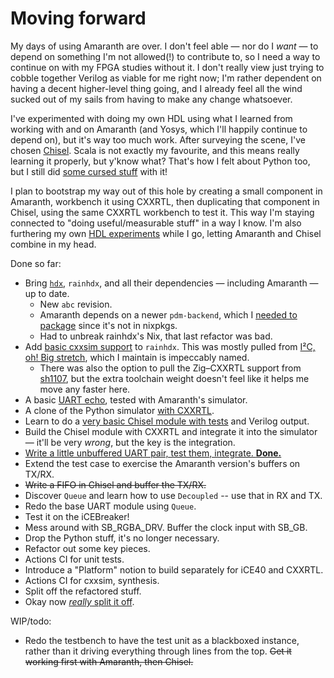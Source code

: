 # Moving forward

My days of using Amaranth are over. I don't feel able — nor do I _want_ — to
depend on something I'm not allowed(!) to contribute to, so I need a way to
continue on with my FPGA studies without it. I don't really view just trying
to cobble together Verilog as viable for me right now; I'm rather dependent on
having a decent higher-level thing going, and I already feel all the wind sucked
out of my sails from having to make any change whatsoever.

I've experimented with doing my own HDL using what I learned from working with
and on Amaranth (and Yosys, which I'll happily continue to depend on), but it's
way too much work. After surveying the scene, I've chosen [Chisel]. Scala is not
exactly my favourite, and this means really learning it properly, but y'know
what? That's how I felt about Python too, but I still did [some cursed stuff]
with it!

[Chisel]: https://www.chisel-lang.org/
[some cursed stuff]: https://github.com/amaranth-lang/amaranth/pull/830

I plan to bootstrap my way out of this hole by creating a small component in
Amaranth, workbench it using CXXRTL, then duplicating that component in Chisel,
using the same CXXRTL workbench to test it. This way I'm staying connected to
"doing useful/measurable stuff" in a way I know. I'm also furthering my own
[HDL experiments] while I go, letting Amaranth and Chisel combine in my head.

[HDL experiments]: https://github.com/kivikakk/eri

Done so far:

* Bring [`hdx`][hdx], `rainhdx`, and all their dependencies — including Amaranth
  — up to date.
  * New `abc` revision.
  * Amaranth depends on a newer `pdm-backend`, which I [needed to
    package][pdm-backend package] since it's not in nixpkgs.
  * Had to unbreak rainhdx's Nix, that last refactor was bad.
* Add [basic cxxsim support] to `rainhdx`. This was mostly pulled from [I²C, oh!
  Big stretch][i2c_obs], which I maintain is impeccably named.
  * There was also the option to pull the Zig–CXXRTL support from [sh1107], but
    the extra toolchain weight doesn't feel like it helps me move any faster
    here.
* A basic [UART echo], tested with Amaranth's simulator.
* A clone of the Python simulator [with CXXRTL].
* Learn to do a [very basic Chisel module with tests][Chisel Top] and Verilog
  output.
* Build the Chisel module with CXXRTL and integrate it into the simulator —
  it'll be very *wrong*, but the key is the integration.
* [Write a little unbuffered UART pair, test them, integrate. **Done.**][done]
* Extend the test case to exercise the Amaranth version's buffers on TX/RX.
* ~~Write a FIFO in Chisel and buffer the TX/RX.~~
* Discover `Queue` and learn how to use `Decoupled` -- use that in RX and TX.
* Redo the base UART module using `Queue`.
* Test it on the iCEBreaker!
* Mess around with SB_RGBA_DRV. Buffer the clock input with SB_GB.
* Drop the Python stuff, it's no longer necessary.
* Refactor out some key pieces.
* Actions CI for unit tests.
* Introduce a "Platform" notion to build separately for iCE40 and CXXRTL.
* Actions CI for cxxsim, synthesis.
* Split off the refactored stuff.
* Okay now [_really_ split it off][chryse].

WIP/todo:

* Redo the testbench to have the test unit as a blackboxed instance, rather than
  it driving everything through lines from the top. ~~Get it working first with
  Amaranth, then Chisel.~~

[hdx]: https://github.com/kivikakk/hdx
[pdm-backend package]: https://github.com/kivikakk/hdx/commit/27c3609f5b90e97ed89ca11a7e5747d4b8d0d90b#diff-14a0b9fe455f18efa8eb5b66ab3f4818d6ef7c32
[basic cxxsim support]: https://github.com/kivikakk/hdx/commit/d52075e49ac05a7297b8ed8cd6cdd8a2808e72b0
[i2c_obs]: https://github.com/kivikakk/i2c_obs
[sh1107]: https://github.com/kivikakk/sh1107
[UART echo]: https://github.com/kivikakk/kalaturg/commit/cd7b97cfb697ac7def0d5d0689da9c03f403d3e0
[with CXXRTL]: https://github.com/kivikakk/kalaturg/commit/d4c853a680c494fe9acc36aa91b83a7cd2d4d026
[Chisel Top]: https://github.com/kivikakk/kalaturg/commit/35a791d597e0f31a2affda72a9de2c3f21161e36
[done]: https://github.com/kivikakk/kalaturg/commit/9d704aa2968ab3d287fe23ccfad2bdf26a88d5e3
[chryse]: https://github.com/kivikakk/chryse
